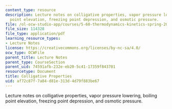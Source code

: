 ```yaml
---
content_type: resource
description: Lecture notes on colligative properties, vapor pressure lowering, boiling
  point elevation, freezing point depression, and osmotic pressure.
file: /ol-ocw-studio-app/courses/5-60-thermodynamics-kinetics-spring-2008/af72c87f7a84d81e313d4d79f883be67_5_60_lecture23.pdf
file_size: 114328
file_type: application/pdf
learning_resource_types:
- Lecture Notes
license: https://creativecommons.org/licenses/by-nc-sa/4.0/
ocw_type: OCWFile
parent_title: Lecture Notes
parent_type: CourseSection
parent_uid: 74591afb-232e-eb20-5c41-17359f843701
resourcetype: Document
title: Colligative Properties
uid: af72c87f-7a84-d81e-313d-4d79f883be67
---
```

Lecture notes on colligative properties, vapor pressure lowering, boiling point elevation, freezing point depression, and osmotic pressure.